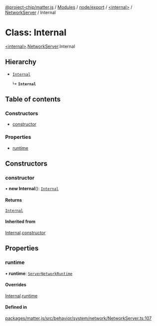 [@project-chip/matter.js](../README.md) / [Modules](../modules.md) / [node/export](../modules/node_export.md) / [\<internal\>](../modules/node_export._internal_.md) / [NetworkServer](../modules/node_export._internal_.NetworkServer.md) / Internal

# Class: Internal

[\<internal\>](../modules/node_export._internal_.md).[NetworkServer](../modules/node_export._internal_.NetworkServer.md).Internal

## Hierarchy

- [`Internal`](behavior_cluster_export._internal_.NetworkBehavior.Internal.md)

  ↳ **`Internal`**

## Table of contents

### Constructors

- [constructor](node_export._internal_.NetworkServer.Internal.md#constructor)

### Properties

- [runtime](node_export._internal_.NetworkServer.Internal.md#runtime)

## Constructors

### constructor

• **new Internal**(): [`Internal`](node_export._internal_.NetworkServer.Internal.md)

#### Returns

[`Internal`](node_export._internal_.NetworkServer.Internal.md)

#### Inherited from

[Internal](behavior_cluster_export._internal_.NetworkBehavior.Internal.md).[constructor](behavior_cluster_export._internal_.NetworkBehavior.Internal.md#constructor)

## Properties

### runtime

• **runtime**: [`ServerNetworkRuntime`](node_export._internal_.ServerNetworkRuntime.md)

#### Overrides

[Internal](behavior_cluster_export._internal_.NetworkBehavior.Internal.md).[runtime](behavior_cluster_export._internal_.NetworkBehavior.Internal.md#runtime)

#### Defined in

[packages/matter.js/src/behavior/system/network/NetworkServer.ts:107](https://github.com/project-chip/matter.js/blob/5f71eedebdb9fa54338bde320c311bb359b7455d/packages/matter.js/src/behavior/system/network/NetworkServer.ts#L107)
